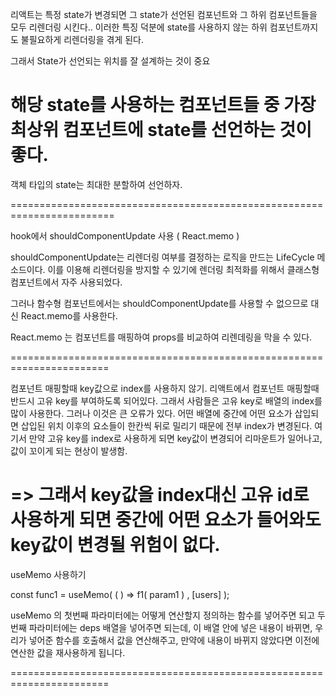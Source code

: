 

리액트는 특정 state가 변경되면 그 state가 선언된 컴포넌트와 그 하위 컴포넌트들을 모두 리렌더링 시킨다..
이러한 특징 덕분에 state를 사용하지 않는 하위 컴포넌트까지도 불필요하게 리렌더링을 겪게 된다.

그래서 State가 선언되는 위치를 잘 설계하는 것이 중요


해당 state를 사용하는 컴포넌트들 중 가장 최상위 컴포넌트에 state를 선언하는 것이 좋다.
========================================================================


객체 타입의 state는 최대한 분할하여 선언하자.


========================================================================

hook에서 shouldComponentUpdate 사용 ( React.memo )

shouldComponentUpdate는 리렌더링 여부를 결정하는 로직을 만드는 LifeCycle 메소드이다. 
이를 이용해 리렌더링을 방지할 수 있기에 렌더링 최적화를 위해서 클래스형 컴포넌트에서 자주 사용되었다.

그러나 함수형 컴포넌트에서는 shouldComponentUpdate를 사용할 수 없으므로 대신 React.memo를 사용한다.


React.memo 는 컴포넌트를 매핑하여 props를 비교하여 리렌데링을 막을 수 있다.




=======================================================================

컴포넌트 매핑할때 key값으로 index를 사용하지 않기.
리액트에서 컴포넌트 매핑할때 반드시 고유 key를 부여하도록 되어있다.
그래서 사람들은 고유 key로 배열의 index를 많이 사용한다.
그러나 이것은 큰 오류가 있다.
어떤 배열에 중간에 어떤 요소가 삽입되면 삽입된 위치 이후의 요소들이 한칸씩 뒤로 밀리기 때문에 전부 index가 변경된다.
여기서 만약 고유 key를 index로 사용하게 되면 key값이 변경되어 리마운트가 일어나고, 값이 꼬이게 되는 현상이 발생함.


=> 그래서 key값을 index대신 고유 id로 사용하게 되면 중간에 어떤 요소가 들어와도 key값이 변경될 위험이 없다.
=======================================================================
useMemo 사용하기



const func1  =  useMemo(  ( ) => f1( param1 ) ,   [users] );  


useMemo 의 첫번째 파라미터에는 어떻게 연산할지 정의하는 함수를 넣어주면 되고 
두번째 파라미터에는 deps 배열을 넣어주면 되는데, 
이 배열 안에 넣은 내용이 바뀌면, 우리가 넣어준 함수를 호출해서 값을 연산해주고, 
만약에 내용이 바뀌지 않았다면 이전에 연산한 값을 재사용하게 됩니다.



=======================================================================








 











